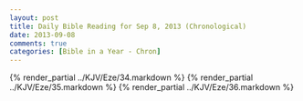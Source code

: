 ```yaml
---
layout: post
title: Daily Bible Reading for Sep 8, 2013 (Chronological)
date: 2013-09-08
comments: true
categories: [Bible in a Year - Chron]
---
```

{% render_partial ../KJV/Eze/34.markdown %}
{% render_partial ../KJV/Eze/35.markdown %}
{% render_partial ../KJV/Eze/36.markdown %}
